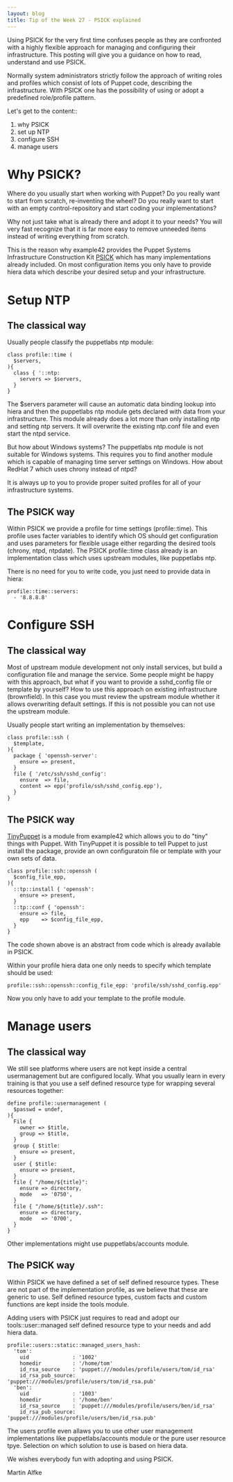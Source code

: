 ```yaml
---
layout: blog
title: Tip of the Week 27 - PSICK explained
---
```


Using PSICK for the very first time confuses people as they are confronted with a highly flexible approach for managing and configuring their infrastructure.
This posting will give you a guidance on how to read, understand and use PSICK.

Normally system administrators strictly follow the approach of writing roles and profiles which consist of lots of Puppet code, describing the infrastructure.
With PSICK one has the possibility of using or adopt a predefined role/profile pattern.

Let's get to the content::

1. why PSICK
1. set up NTP
1. configure SSH
1. manage users

# Why PSICK?

Where do you usually start when working with Puppet?
Do you really want to start from scratch, re-inventing the wheel?
Do you really want to start with an empty control-repository and start coding your implementations?

Why not just take what is already there and adopt it to your needs?
You will very fast recognize that it is far more easy to remove unneeded items instead of writing everything from scratch.

This is the reason why example42 provides the Puppet Systems Infrastructure Construction Kit [PSICK](https://github.com/example42/psick.git) which has many implementations already included.
On most configuration items you only have to provide hiera data which describe your desired setup and your infrastructure.

# Setup NTP

## The classical way

Usually people classify the puppetlabs ntp module:

    class profile::time (
      $servers,
    ){
      class { '::ntp:
        servers => $servers,
      }
    }

The $servers parameter will cause an automatic data binding lookup into hiera and then the puppetlabs ntp module gets declared with data from your infrastructure. This module already does a lot more than only installing ntp and setting ntp servers. It will overwrite the existing ntp.conf file and even start the ntpd service.

But how about Windows systems? The puppetlabs ntp module is not suitable for Windows systems. This requires you to find another module which is capable of managing time server settings on Windows.
How about RedHat 7 which uses chrony instead of ntpd?

It is always up to you to provide proper suited profiles for all of your infrastructure systems.

## The PSICK way

Within PSICK we provide a profile for time settings (profile::time). This profile uses facter variables to identify which OS should get configuration and uses parameters for flexible usage either regarding the desired tools (chrony, ntpd, ntpdate).
The PSICK profile::time class already is an implementation class which uses upstream modules, like puppetlabs ntp.

There is no need for you to write code, you just need to provide data in hiera:

    profile::time::servers:
      - '8.8.8.8'

#  Configure SSH

## The classical way

Most of upstream module development not only install services, but build a configuration file and manage the service.
Some people might be happy with this approach, but what if you want to provide a sshd_config file or template by yourself? How to use this approach on existing infrastructure (brownfield). In this case you must review the upstream module whether it allows overwriting default settings. If this is not possible you can not use the upstream module.

Usually people start writing an implementation by themselves:

    class profile::ssh (
      $template,
    ){
      package { 'openssh-server':
        ensure => present,
      }
      file { '/etc/ssh/sshd_config':
        ensure  => file,
        content => epp('profile/ssh/sshd_config.epp'),
      }
    }

## The PSICK way

[TinyPuppet](https://github.com/example42/tp.git) is a module from example42 which allows you to do "tiny" things with Puppet. With TinyPuppet it is possible to tell Puppet to just install the package, provide an own configuratoin file or template with your own sets of data.

    class profile::ssh::openssh (
      $config_file_epp,
    ){
      ::tp::install { 'openssh':
        ensure => present,
      }
      ::tp::conf { 'openssh':
        ensure => file,
        epp    => $config_file_epp,
      }
    }

The code shown above is an abstract from code which is already available in PSICK.

Within your profile hiera data one only needs to specify which template should be used:

    profile::ssh::openssh::config_file_epp: 'profile/ssh/sshd_config.epp'

Now you only have to add your template to the profile module.

# Manage users

## The classical way

We still see platforms where users are not kept inside a central usermanagement but are configured locally.
What you usually learn in every training is that you use a self defined resource type for wrapping several resources together:

    define profile::usermanagement (
      $passwd = undef,
    ){
      File {
        owner => $title,
        group => $title,
      }
      group { $title:
        ensure => present,
      }
      user { $title:
        ensure => present,
      }
      file { "/home/${title}":
        ensure => directory,
        mode   => '0750',
      }
      file { "/home/${title}/.ssh":
        ensure => directory,
        mode   => '0700',
      }
    }

Other implementations might use puppetlabs/accounts module.

## The PSICK way

Within PSICK we have defined a set of self defined resource types.  These are not part of the implementation profile, as we believe that these are generic to use. Self defined resource types, custom facts and custom functions are kept inside the tools module.

Adding users with PSICK just requires to read and adopt our tools::user::managed self defined resource type to your needs and add hiera data.

    profile::users::static::managed_users_hash:
      'tom':
        uid              : '1002'
        homedir          : '/home/tom'
        id_rsa_source    : 'puppet:///modules/profile/users/tom/id_rsa'
        id_rsa_pub_source: 'puppet:///modules/profile/users/tom/id_rsa.pub'
      'ben':
        uid              : '1003'
        homedir          : '/home/ben'
        id_rsa_source    : 'puppet:///modules/profile/users/ben/id_rsa'
        id_rsa_pub_source: 'puppet:///modules/profile/users/ben/id_rsa.pub'

The users profile even allaws you to use other user management implementations like puppetlabs/accounts module or the pure user resource tpye. Selection on which solution to use is based on hiera data.

We wishes everybody fun with adopting and using PSICK.

Martin Alfke

